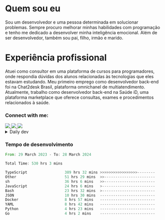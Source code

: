 # Quem sou eu
Sou um desenvolvedor e uma pessoa determinada em solucionar problemas. Sempre procuro melhorar minhas habilidades com programação e tenho me dedicado a desenvolver minha inteligência emocional. Além de ser desenvolvedor, também sou pai, filho, irmão e marido.

# Experiência profissional
Atuei como consultor em uma plataforma de cursos para programadores, onde respondia dúvidas dos alunos relacionadas às tecnologias que eles estavam estudando.
Meu primeiro emprego como desenvolvedor back-end foi na Chat2desk Brasil, plataforma omnichanel de multiatendimento.
Atualmente, trabalho como desenvolvedor back-end na Saúde iD, uma plataforma marketplace que oferece consultas, exames e procedimentos relacionados à saúde.

### Connect with me:
<a href="https://www.linkedin.com/in/theusmoreira" target="_blank" >
<img src="https://img.shields.io/badge/linkedin-%230077B5.svg?&style=for-the-badge&logo=linkedin&logoColor=white ">
</a>
<a href="https://www.instagram.com/matheus.s.moreira/" target="_blank">
<img src="https://img.shields.io/badge/instagram-%23E4405F.svg?&style=for-the-badge&logo=instagram&logoColor=white">
</a>
<a href="mailto:matheussm301@gmail.com"  target="_blank">
<img src="https://img.shields.io/badge/gmail-%23E4405F.svg?&style=for-the-badge&logo=gmail&logoColor=white">
</a>


<details>
  <summary>Daily dev </summary>
<p>
  <a href="https://app.daily.dev/matheussantos"><img src="https://github.com/matheus-santos-moreira/matheus-santos-moreira/blob/master/devcard.svg" width="200" alt="Matheus Santos's Dev Card"/></a>
 </p>
</details>

<h3>Tempo de desenvolvimento</h3>

<!--START_SECTION:waka-->

```rust
From: 29 March 2023 - To: 28 March 2024

Total Time: 530 hrs 3 mins

TypeScript                 389 hrs 32 mins >>>>>>>>>>>>>>>>>--------   66.98 %
Other                      51 hrs 29 mins  >>-----------------------   08.85 %
sh                         36 hrs 6 mins   >>-----------------------   06.21 %
JavaScript                 24 hrs 6 mins   >------------------------   04.15 %
Bash                       23 hrs 32 mins  >------------------------   04.05 %
JSON                       10 hrs 30 mins  -------------------------   01.81 %
Docker                     8 hrs 57 mins   -------------------------   01.54 %
YAML                       8 hrs 42 mins   -------------------------   01.50 %
Python                     4 hrs 23 mins   -------------------------   00.75 %
Go                         4 hrs 2 mins    -------------------------   00.69 %
```

<!--END_SECTION:waka-->

